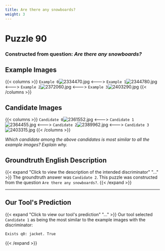 ```yaml
---
title: Are there any snowboards?
weight: 3
---
```


# Puzzle 90
### Constructed from question: _Are there any snowboards?_


## Example Images
{{< columns >}}
`Example 0`![2334470.jpg](/gqa_images/2334470.jpg)
<--->
`Example 1`![2344780.jpg](/gqa_images/2344780.jpg)
<--->
`Example 2`![2372060.jpg](/gqa_images/2372060.jpg)
<--->
`Example 3`![2403290.jpg](/gqa_images/2403290.jpg)
{{< /columns >}}

## Candidate Images
{{< columns >}}
`Candidate 0`![2361552.jpg](/gqa_images/2361552.jpg)
<--->
`Candidate 1`![2364455.jpg](/gqa_images/2364455.jpg)
<--->
`Candidate 2`![2389962.jpg](/gqa_images/2389962.jpg)
<--->
`Candidate 3`![2403315.jpg](/gqa_images/2403315.jpg)
{{< /columns >}}

*Which candidate among the above candidates is most similar to all the example images? Explain why.*

## Groundtruth English Description

{{< expand "Click to view the description of the intended discriminator" "..." >}}
The groundtruth answer was `Candidate 2`. This puzzle was constructed from the question `Are there any snowboards?`.
{{< /expand >}}

---

## Our Tool's Prediction

{{< expand "Click to view our tool's prediction" "..." >}}
Our tool selected `Candidate 1` as being the most similar to the example images with the discriminator:
```plaintext
Exists q0: jacket. True
```
{{< /expand >}}
